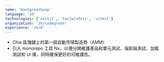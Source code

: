 ```yaml
---
name: 'HashgreenSwap'
language: 'zh'
technologies: ['nextjs', 'tailwindcss', 'vitest']
organization: 'zh/codegreen'
experience: 'zh/6'
---
```


- Chia 區塊鏈上的第一個自動市場製造商（AMM）
- 引入 monorepo 工具 Nx，以便分開維護產品和單元測試、端到端測試、加載測試和 UI 庫，同時確保更好的可維護性。

